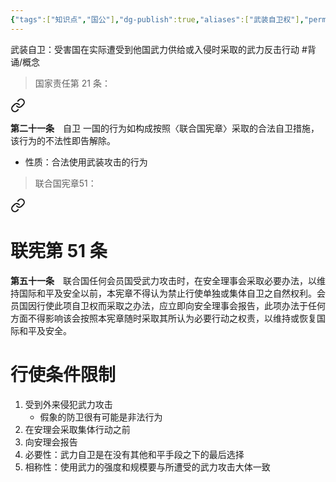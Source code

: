```yaml
---
{"tags":["知识点","国公"],"dg-publish":true,"aliases":["武装自卫权"],"permalink":"/学习笔记studyup/国际公法/武装自卫/","dgPassFrontmatter":true,"created":"2024-11-08T12:58:32.076+08:00","updated":"2024-11-08T13:05:20.566+08:00"}
---
```


武装自卫：受害国在实际遭受到他国武力供给或入侵时采取的武力反击行动 #背诵/概念 
>国家责任第 21 条：
<div class="transclusion internal-embed is-loaded"><a class="markdown-embed-link" href="////#t21" aria-label="Open link"><svg xmlns="http://www.w3.org/2000/svg" width="24" height="24" viewBox="0 0 24 24" fill="none" stroke="currentColor" stroke-width="2" stroke-linecap="round" stroke-linejoin="round" class="svg-icon lucide-link"><path d="M10 13a5 5 0 0 0 7.54.54l3-3a5 5 0 0 0-7.07-7.07l-1.72 1.71"></path><path d="M14 11a5 5 0 0 0-7.54-.54l-3 3a5 5 0 0 0 7.07 7.07l1.71-1.71"></path></svg></a><div class="markdown-embed">



**第二十一条**　自卫
一国的行为如构成按照〈联合国宪章〉采取的合法自卫措施，该行为的不法性即告解除。 

</div></div>

- 性质：合法使用武装攻击的行为
>联合国宪章51：
<div class="transclusion internal-embed is-loaded"><a class="markdown-embed-link" href="////#t51" aria-label="Open link"><svg xmlns="http://www.w3.org/2000/svg" width="24" height="24" viewBox="0 0 24 24" fill="none" stroke="currentColor" stroke-width="2" stroke-linecap="round" stroke-linejoin="round" class="svg-icon lucide-link"><path d="M10 13a5 5 0 0 0 7.54.54l3-3a5 5 0 0 0-7.07-7.07l-1.72 1.71"></path><path d="M14 11a5 5 0 0 0-7.54-.54l-3 3a5 5 0 0 0 7.07 7.07l1.71-1.71"></path></svg></a><div class="markdown-embed">

<div class="markdown-embed-title">

# 联宪第 51 条

</div>


**第五十一条**　联合国任何会员国受武力攻击时，在安全理事会采取必要办法，以维持国际和平及安全以前，本宪章不得认为禁止行使单独或集体自卫之自然权利。会员国因行使此项自卫权而采取之办法，应立即向安全理事会报告，此项办法于任何方面不得影响该会按照本宪章随时采取其所认为必要行动之权责，以维持或恢复国际和平及安全。 

</div></div>

# 行使条件限制
1. 受到外来侵犯武力攻击
	- 假象的防卫很有可能是非法行为
2. 在安理会采取集体行动之前
3. 向安理会报告
4. 必要性：武力自卫是在没有其他和平手段之下的最后选择
5. 相称性：使用武力的强度和规模要与所遭受的武力攻击大体一致
